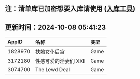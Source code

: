 ## 注：清单库已加密想要入库请使用 ([入库工具](https://github.com/BlankTMing/ManifestAutoUpdate/releases))

## 更新时间：2024-10-08 05:41:23
| AppID | 名称 | 类型  |
| :-------------------- | :----------------------------- | :----------- |
| 1828970 | 扶她女仆后宫| Game |
| 3172180 | 性感可爱的淫妻们 XXII| Game |
| 3074700 | The Lewd Deal| Game |

